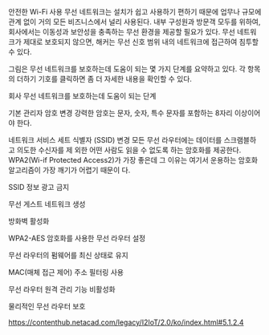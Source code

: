 안전한 Wi-Fi 사용
무선 네트워크는 설치가 쉽고 사용하기 편하기 때문에 업무나 규모에 관계 없이 거의 모든 비즈니스에서 널리 사용된다. 내부 구성원과 방문객 모두를 위하여, 회사에서는 이동성과 보안성을 충족하는 무선 환경을 제공할 필요가 있다. 무선 네트워크가 제대로 보호되지 않으면, 해커는 무선 신호 범위 내의 네트워크에 접근하여 침투할 수 있다.

그림은 무선 네트워크를 보호하는데 도움이 되는 몇 가지 단계를 요약하고 있다. 각 항목의 더하기 기호를 클릭하면 좀 더 자세한 내용을 확인할 수 있다.

회사 무선 네트워크를 보호하는데 도움이 되는 단계

기본 관리자 암호 변경
강력한 암호는 문자, 숫자, 특수 문자를 포함하는 8자리 이상이어야 한다.

네트워크 서비스 세트 식별자 (SSID) 변경
모든 무선 라우터에는 데이터를 스크램블하고 의도한 수신자를 제 외한 어떤 사람도 읽을 수 없도록 하는 암호화를 제공한다.
WPA2(Wi-if Protected Access2)가 가장 좋은데 그 이유는 여기서 운용하는 암호화 알고리즘이 가장 깨기가 어렵기 때문이
다.

SSID 정보 광고 금지

무선 게스트 네트워크 생성

방화벽 활성화

WPA2-AES 암호화를 사용한 무선 라우터 설정

무선 라우터의 펌웨어를 최신 상태로 유지

MAC(매체 접근 제어) 주소 필터링 사용

무선 라우터 원격 관리 기능 비활성화

물리적인 무선 라우터 보호

https://contenthub.netacad.com/legacy/I2IoT/2.0/ko/index.html#5.1.2.4